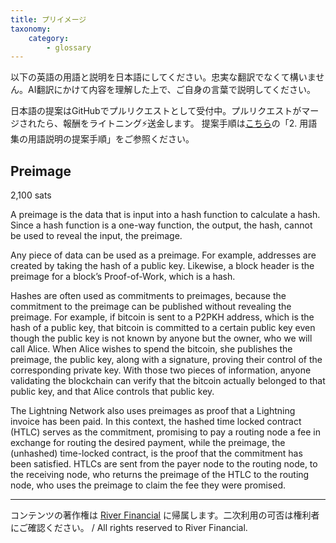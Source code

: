 ```yaml
---
title: プリイメージ
taxonomy:
    category:
        - glossary
---
```


以下の英語の用語と説明を日本語にしてください。忠実な翻訳でなくて構いません。AI翻訳にかけて内容を理解した上で、ご自身の言葉で説明してください。

日本語の提案はGitHubでプルリクエストとして受付中。プルリクエストがマージされたら、報酬をライトニング⚡️送金します。
提案手順は[こちら](https://github.com/lostinbitcoin/categories/wiki)の「2. 用語集の用語説明の提案手順」をご参照ください。

## Preimage
2,100 sats

A preimage is the data that is input into a hash function to calculate a hash. Since a hash function is a one-way function, the output, the hash, cannot be used to reveal the input, the preimage.

Any piece of data can be used as a preimage. For example, addresses are created by taking the hash of a public key. Likewise, a block header is the preimage for a block’s Proof-of-Work, which is a hash.

Hashes are often used as commitments to preimages, because the commitment to the preimage can be published without revealing the preimage. For example, if bitcoin is sent to a P2PKH address, which is the hash of a public key, that bitcoin is committed to a certain public key even though the public key is not known by anyone but the owner, who we will call Alice. When Alice wishes to spend the bitcoin, she publishes the preimage, the public key, along with a signature, proving their control of the corresponding private key. With those two pieces of information, anyone validating the blockchain can verify that the bitcoin actually belonged to that public key, and that Alice controls that public key.

The Lightning Network also uses preimages as proof that a Lightning invoice has been paid. In this context, the hashed time locked contract (HTLC) serves as the commitment, promising to pay a routing node a fee in exchange for routing the desired payment, while the preimage, the (unhashed) time-locked contract, is the proof that the commitment has been satisfied. HTLCs are sent from the payer node to the routing node, to the receiving node, who returns the preimage of the HTLC to the routing node, who uses the preimage to claim the fee they were promised.

---
コンテンツの著作権は [River Financial](https://river.com/) に帰属します。二次利用の可否は権利者にご確認ください。 / All rights reserved to River Financial.

